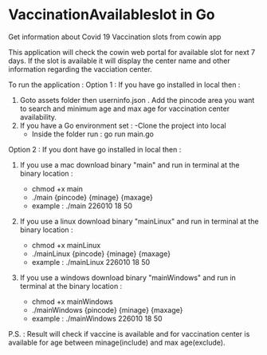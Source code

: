 # VaccinationAvailableslot in Go
Get information about Covid 19 Vaccination slots from cowin app

This application will check the cowin web portal for available slot for next 7 days. If the slot is available it will display the center name and other information regarding the vacciation center.

To run the application : 
Option 1 : If you have go installed in local then : 

1. Goto assets folder then userninfo.json . Add the pincode area you want to search and minimum age and max age for vaccination center availability.
2. If you have a Go environment set : 
    -Clone the project into local
    - Inside the folder run : 
        go run main.go 
        
        
Option 2 : If you dont have go installed in local then : 

1. If you use a mac download binary "main" and run in terminal at the binary location : 
    - chmod +x main
    - ./main {pincode} {minage} {maxage}
    - example :  ./main 226010 18 50
2. If you use a linux download binary "mainLinux" and run in terminal at the binary location : 
    - chmod +x mainLinux
    - ./mainLinux {pincode} {minage} {maxage}
    - example :  ./mainLinux 226010 18 50

3. If you use a windows download binary "mainWindows" and run in terminal at the binary location : 
    - chmod +x mainWindows
    - ./mainWindows {pincode} {minage} {maxage}
    - example :  ./mainWindows 226010 18 50

P.S. : Result will check if vaccine is available and for vaccination center is available for age between minage(include) and max age(exclude).

